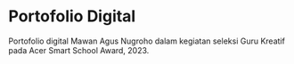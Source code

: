 # Portofolio Digital

Portofolio digital Mawan Agus Nugroho dalam kegiatan seleksi Guru Kreatif pada Acer Smart School Award, 2023.
